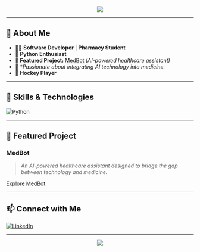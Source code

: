 <!-- Profile README for brayotelly -->

<div align="center">
  <img src="https://capsule-render.vercel.app/api?type=wave&color=0:1e90ff,100:32cd32&height=180&section=header&text=Hi!%20I'm%20Brian%20Thuranira%20&fontSize=40&fontAlignY=40&desc=Software%20Developer%20%7C%20Pharmacy%20Student%20%7C%20AI%20in%20Medicine%20Enthusiast&descAlignY=60&descAlign=80" />
</div>

---

## 👋 About Me

- 🧑‍💻 **Software Developer** | **Pharmacy Student**
- 🐍 **Python Enthusiast**
- 🤖 **Featured Project:** [MedBot](#) *(AI-powered healthcare assistant)*
- 🎯 **Passionate about integrating AI technology into medicine.*
- 🏑 **Hockey Player**

---

## 🚀 Skills & Technologies

![Python](https://img.shields.io/badge/Python-3776AB?style=for-the-badge&logo=python&logoColor=white)
<!-- Add more badges as your stack grows! -->

---

## 🌟 Featured Project

### MedBot
> *An AI-powered healthcare assistant designed to bridge the gap between technology and medicine.*

<!-- Replace with actual project repo link if available -->
[Explore MedBot](#)

---

## 📫 Connect with Me

[![LinkedIn](https://img.shields.io/badge/LinkedIn-Brian%20Thuranira-0077B5?style=for-the-badge&logo=linkedin&logoColor=white)](https://www.linkedin.com/in/brian-thuranira)

---

<div align="center">
  <img src="https://capsule-render.vercel.app/api?type=wave&color=0:1e90ff,100:32cd32&height=120&section=footer" />
</div>
